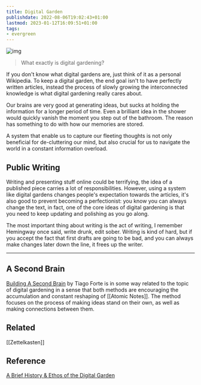 ```yaml
---
title: Digital Garden
publishdate: 2022-08-06T19:02:43+01:00
lastmod: 2023-01-12T16:09:51+01:00
tags: 
- evergreen
---
```












![img](https://images.unsplash.com/photo-1509567852316-09a353a7914a?ixlib=rb-1.2.1&ixid=MnwxMjA3fDB8MHxwaG90by1wYWdlfHx8fGVufDB8fHx8&auto=format&fit=crop&w=1470&q=80)



> What exactly is digital gardening?


If you don't know what digital gardens are, just think of it as a personal Wikipedia. To keep a digital garden, the end goal isn't to have perfectly written articles, instead the process of slowly growing the interconnected knowledge is what digital gardening really cares about.



Our brains are very good at generating ideas, but sucks at holding the information for a longer period of time. Even a brilliant idea in the shower would quickly vanish the moment you step out of the bathroom. The reason has something to do with how our memories are stored.



A system that enable us to capture our fleeting thoughts is not only beneficial for de-cluttering our mind, but also crucial for us to navigate the world in a constant information overload. 



## Public Writing



Writing and presenting stuff online could be terrifying, the idea of a published piece carries a lot of responsibilities. However, using a system like digital gardens changes people's expectation towards the articles, it's also good to prevent becoming a perfectionist: you know you can always change the text, in fact, one of the core ideas of digital gardening is that you need to keep updating and polishing as you go along. 



The most important thing about writing is the act of writing, I remember Hemingway once said, write drunk, edit sober. Writing is kind of hard, but if you accept the fact that first drafts are going to be bad, and you can always make changes later down the line, it frees up the writer.



<hr>



## A Second Brain



[Building A Second Brain](https://www.buildingasecondbrain.com/book) by Tiago Forte is in some way related to the topic of digital gardening in a sense that both methods are encouraging the accumulation and constant reshaping of [[Atomic Notes]]. The method focuses on the process of making ideas stand on their own, as well as making connections between them. 





## Related



[[Zettelkasten]]



## Reference



[A Brief History & Ethos of the Digital Garden](https://maggieappleton.com/garden-history)




